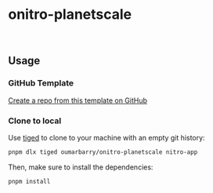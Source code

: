 
# onitro-planetscale

<br>

## Usage

### GitHub Template

[Create a repo from this template on GitHub](https://github.com/oumarbarry/onitro-planetscale/generate)

### Clone to local

Use [tiged](https://github.com/tiged/tiged) to clone to your machine with an empty git history:

```bash
pnpm dlx tiged oumarbarry/onitro-planetscale nitro-app
```

Then, make sure to install the dependencies:

```bash
pnpm install
```
